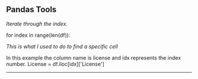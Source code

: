 **Pandas Tools**
---
*Iterate through the index.*

for index in range(len(df)):


*This is what I used to do to find a specific cell*

In this example the column name is license and idx represents the index number. 
License = df.iloc[idx]['License']

---
